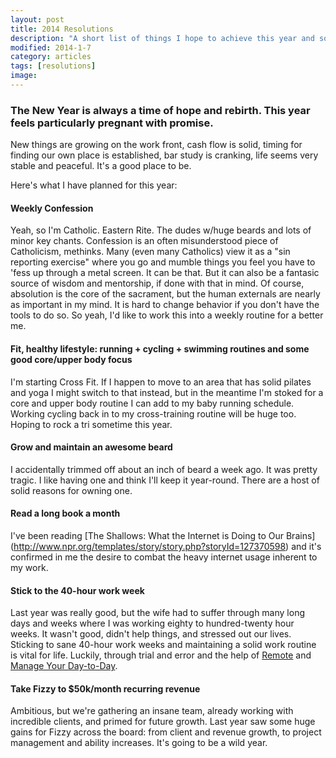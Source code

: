 ```yaml
---
layout: post
title: 2014 Resolutions
description: "A short list of things I hope to achieve this year and some reasons behind them."
modified: 2014-1-7
category: articles
tags: [resolutions]
image:
---
```


### The New Year is always a time of hope and rebirth. This year feels particularly pregnant with promise. ###

New things are growing on the work front, cash flow is solid, timing for finding our own place is established, bar study is cranking, life seems very stable and peaceful. It's a good place to be.

Here's what I have planned for this year:

#### Weekly Confession

Yeah, so I'm Catholic. Eastern Rite. The dudes w/huge beards and lots of minor key chants. Confession is an often misunderstood piece of Catholicism, methinks. Many (even many Catholics) view it as a "sin reporting exercise" where you go and mumble things you feel you have to 'fess up through a metal screen. It can be that. But it can also be a fantasic source of wisdom and mentorship, if done with that in mind. Of course, absolution is the core of the sacrament, but the human externals are nearly as important in my mind. It is hard to change behavior if you don't have the tools to do so. So yeah, I'd like to work this into a weekly routine for a better me.

#### Fit, healthy lifestyle: running + cycling + swimming routines and some good core/upper body focus

I'm starting Cross Fit. If I happen to move to an area that has solid pilates and yoga I might switch to that instead, but in the meantime I'm stoked for a core and upper body routine I can add to my baby running schedule. Working cycling back in to my cross-training routine will be huge too. Hoping to rock a tri sometime this year.

#### Grow and maintain an awesome beard

I accidentally trimmed off about an inch of beard a week ago. It was pretty tragic. I like having one and think I'll keep it year-round. There are a host of solid reasons for owning one.

#### Read a long book a month

I've been reading [The Shallows: What the Internet is Doing to Our Brains] (http://www.npr.org/templates/story/story.php?storyId=127370598) and it's confirmed in me the desire to combat the heavy internet usage inherent to my work.

#### Stick to the 40-hour work week

Last year was really good, but the wife had to suffer through many long days and weeks where I was working eighty to hundred-twenty hour weeks. It wasn't good, didn't help things, and stressed out our lives. Sticking to sane 40-hour work weeks and maintaining a solid work routine is vital for life. Luckily, through trial and error and the help of [Remote](http://37signals.com/remote/) and [Manage Your Day-to-Day](http://99u.com/book/manage-your-day-to-day-2).

#### Take Fizzy to $50k/month recurring revenue

Ambitious, but we're gathering an insane team, already working with incredible clients, and primed for future growth. Last year saw some huge gains for Fizzy across the board: from client and revenue growth, to project management and ability increases. It's going to be a wild year.


